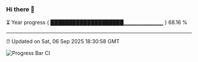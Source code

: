 ### Hi there 👋

⏳ Year progress { ████████████████████▁▁▁▁▁▁▁▁▁▁ } 68.16 %

---

⏰ Updated on Sat, 06 Sep 2025 18:30:58 GMT

![Progress Bar CI](https://github.com/DhruviPatel157/GitHub-Actions-Demo/workflows/Progress%20Bar%20CI/badge.svg)
